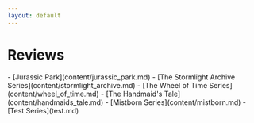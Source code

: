```yaml
---
layout: default
---
```

<div class="jumbotron shadow large text-white bg-primary mb-3 container text-center" markdown="1">
<h1>Reviews</h1>
- [<span markdown="1" class="text-white">Jurassic Park</span>](content/jurassic_park.md)
-  [<span markdown="1" class="text-white">The Stormlight Archive Series</span>](content/stormlight_archive.md)
-  [<span markdown="1" class="text-white">The Wheel of Time Series</span>](content/wheel_of_time.md)
-  [<span markdown="1" class="text-white">The Handmaid's Tale</span>](content/handmaids_tale.md)
-  [<span markdown="1" class="text-white">Mistborn Series</span>](content/mistborn.md)
-  [<span markdown="1" class="text-white">Test Series</span>](test.md)
</div>
